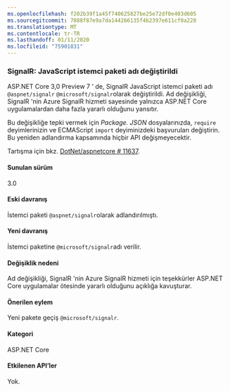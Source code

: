 ```yaml
---
ms.openlocfilehash: f202b39f1a45f740625827be25e72df0e403d605
ms.sourcegitcommit: 7088f87e9a7da144266135f4b2397e611cf0a228
ms.translationtype: MT
ms.contentlocale: tr-TR
ms.lasthandoff: 01/11/2020
ms.locfileid: "75901831"
---
```

### <a name="signalr-javascript-client-package-name-changed"></a>SignalR: JavaScript istemci paketi adı değiştirildi

ASP.NET Core 3,0 Preview 7 ' de, SignalR JavaScript istemci paketi adı `@aspnet/signalr` `@microsoft/signalr`olarak değiştirildi. Ad değişikliği, SignalR 'nin Azure SignalR hizmeti sayesinde yalnızca ASP.NET Core uygulamalardan daha fazla yararlı olduğunu yansıtır.

Bu değişikliğe tepki vermek için *Package. JSON* dosyalarınızda, `require` deyimlerinizin ve ECMAScript `import` deyiminizdeki başvuruları değiştirin. Bu yeniden adlandırma kapsamında hiçbir API değişmeyecektir.

Tartışma için bkz. [DotNet/aspnetcore # 11637](https://github.com/dotnet/aspnetcore/issues/11637).

#### <a name="version-introduced"></a>Sunulan sürüm

3.0

#### <a name="old-behavior"></a>Eski davranış

İstemci paketi `@aspnet/signalr`olarak adlandırılmıştı.

#### <a name="new-behavior"></a>Yeni davranış

İstemci paketine `@microsoft/signalr`adı verilir.

#### <a name="reason-for-change"></a>Değişiklik nedeni

Ad değişikliği, SignalR 'nin Azure SignalR hizmeti için teşekkürler ASP.NET Core uygulamalar ötesinde yararlı olduğunu açıklığa kavuşturar.

#### <a name="recommended-action"></a>Önerilen eylem

Yeni pakete geçiş `@microsoft/signalr`.

#### <a name="category"></a>Kategori

ASP.NET Core

#### <a name="affected-apis"></a>Etkilenen API’ler

Yok.

<!-- 

#### Affected APIs

Not detectable via API analysis

-->

